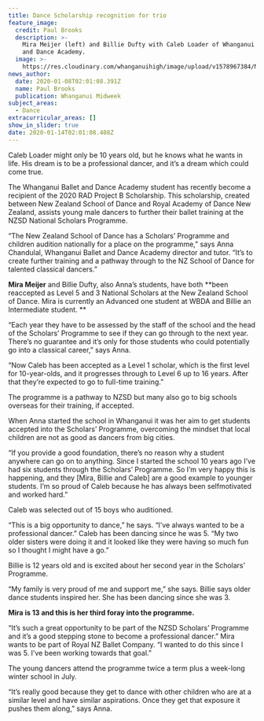 ```yaml
---
title: Dance Scholarship recognition for trio
feature_image:
  credit: Paul Brooks
  description: >-
    Mira Meijer (left) and Billie Dufty with Caleb Loader of Whanganui Ballet
    and Dance Academy.
  image: >-
    https://res.cloudinary.com/whanganuihigh/image/upload/v1578967384/News/Mira_Meijer.Scholarship.Midweek_8.1.20.jpg
news_author:
  date: 2020-01-08T02:01:08.391Z
  name: Paul Brooks
  publication: Whanganui Midweek
subject_areas:
  - Dance
extracurricular_areas: []
show_in_slider: true
date: 2020-01-14T02:01:08.408Z
---
```

Caleb Loader might only be 10 years old, but he knows what he wants in life. His dream is to be a professional dancer, and it’s a dream which could come true.

The Whanganui Ballet and Dance Academy student has recently become a recipient of the 2020 RAD Project B Scholarship. This scholarship, created between New Zealand School of Dance and Royal Academy of Dance New Zealand, assists young male dancers to further their ballet training at the NZSD National Scholars Programme.

“The New Zealand School of Dance has a Scholars’ Programme and children audition nationally for a place on the programme,” says Anna Chandulal, Whanganui Ballet and Dance Academy director and tutor. “It’s to create further training and a pathway through to the NZ School of Dance for talented classical dancers.”

**Mira Meijer** and Billie Dufty, also Anna’s students, have both **been reaccepted as Level 5 and 3 National Scholars at the New Zealand School of Dance. Mira is currently an Advanced one student at WBDA and Billie an Intermediate student.**

“Each year they have to be assessed by the staff of the school and the head of the Scholars’ Programme to see if they can go through to the next year. There’s no guarantee and it’s only for those students who could potentially go into a classical career,” says Anna.

“Now Caleb has been accepted as a Level 1 scholar, which is the first level for 10-year-olds, and it progresses through to Level 6 up to 16 years. After that they’re expected to go to full-time training.”

The programme is a pathway to NZSD but many also go to big schools overseas for their training, if accepted.

When Anna started the school in Whanganui it was her aim to get students accepted into the Scholars’ Programme, overcoming the mindset that local children are not as good as dancers from big cities.

“If you provide a good foundation, there’s no reason why a student anywhere can go on to anything. Since I started the school 10 years ago I’ve had six students through the Scholars’ Programme. So I’m very happy this is happening, and they [Mira, Billie and Caleb] are a good example to younger students. I’m so proud of Caleb because he has always been selfmotivated and worked hard.”

Caleb was selected out of 15 boys who auditioned.

“This is a big opportunity to dance,” he says. “I’ve always wanted to be a professional dancer.” Caleb has been dancing since he was 5. “My two older sisters were doing it and it looked like they were having so much fun so I thought I might have a go.”

Billie is 12 years old and is excited about her second year in the Scholars’ Programme.

“My family is very proud of me and support me,” she says. Billie says older dance students inspired her. She has been dancing since she was 3.

**Mira is 13 and this is her third foray into the programme.**

“It’s such a great opportunity to be part of the NZSD Scholars’ Programme and it’s a good stepping stone to become a professional dancer.” Mira wants to be part of Royal NZ Ballet Company. “I wanted to do this since I was 5. I’ve been working towards that goal.”

The young dancers attend the programme twice a term plus a week-long winter school in July.

“It’s really good because they get to dance with other children who are at a similar level and have similar aspirations. Once they get that exposure it pushes them along,” says Anna.
